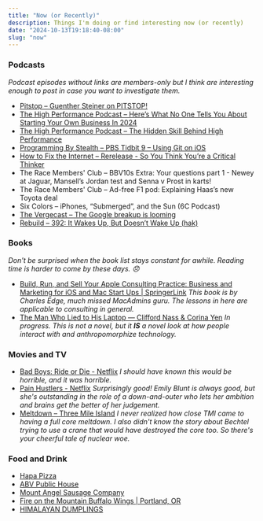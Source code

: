 ```yaml
---
title: "Now (or Recently)"
description: Things I'm doing or find interesting now (or recently)
date: "2024-10-13T19:18:40-08:00"
slug: "now"
---
```


### Podcasts

*Podcast episodes without links are members-only but I think are interesting enough to post in case you want to investigate them.*

- [Pitstop – Guenther Steiner on PITSTOP!](https://overcast.fm/+3sf7Tqps4)
- [The High Performance Podcast – Here’s What No One Tells You About Starting Your Own Business In 2024](https://overcast.fm/+qG22vP-7A)
- [The High Performance Podcast – The Hidden Skill Behind High Performance](https://overcast.fm/+qG20l3IQ4)
- [Programming By Stealth – PBS Tidbit 9 – Using Git on iOS](https://overcast.fm/+JGaBVq6nM)
- [How to Fix the Internet – Rerelease - So You Think You’re a Critical Thinker](https://overcast.fm/+1CUcWoFVM)
- The Race Members' Club – BBV10s Extra: Your questions part 1 - Newey at Jaguar, Mansell’s Jordan test and Senna v Prost in karts!
- The Race Members' Club – Ad-free F1 pod: Explaining Haas’s new Toyota deal
- Six Colors – iPhones, “Submerged”, and the Sun (6C Podcast)
- [The Vergecast – The Google breakup is looming](https://overcast.fm/+QN1rzWsHY)
- [Rebuild – 392: It Wakes Up, But Doesn’t Wake Up (hak)](https://overcast.fm/+meqqp78)

### Books

*Don't be surprised when the book list stays constant for awhile. Reading time is harder to come by these days. 😞*

- [Build, Run, and Sell Your Apple Consulting Practice: Business and Marketing for iOS and Mac Start Ups | SpringerLink](https://link.springer.com/book/10.1007/978-1-4842-3835-6) *This book is by Charles Edge, much missed MacAdmins guru. The lessons in here are applicable to consulting in general.*
- [The Man Who Lied to His Laptop — Clifford Nass & Corina Yen](https://books.apple.com/us/book/the-man-who-lied-to-his-laptop/id385166427) *In progress. This is not a novel, but it **IS** a novel look at how people interact with and anthropomorphize technology.*

### Movies and TV

- [Bad Boys: Ride or Die - Netflix](https://www.netflix.com/title/81762792) *I should have known this would be horrible, and it was horrible.*
- [Pain Hustlers - Netflix](https://www.netflix.com/title/81614419) *Surprisingly good! Emily Blunt is always good, but she's outstanding in the role of a down-and-outer who lets her ambition and brains get the better of her judgement.*
- [Meltdown – Three Mile Island](https://www.netflix.com/title/81198239) *I never realized how close TMI came to having a full core meltdown. I also didn't know the story about Bechtel trying to use a crane that would have destroyed the core too. So there's your cheerful tale of nuclear woe.*

### Food and Drink

- [Hapa Pizza](https://www.hapapizza.com/)
- [ABV Public House](https://abvpub.com/)
- [Mount Angel Sausage Company](https://mtangelsausage.com/)
- [Fire on the Mountain Buffalo Wings | Portland, OR](https://www.portlandwings.com/)
- [HIMALAYAN DUMPLINGS](https://www.himalayandumplings.com/)
